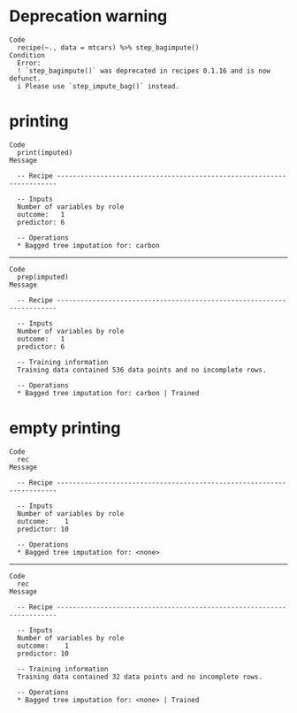 # Deprecation warning

    Code
      recipe(~., data = mtcars) %>% step_bagimpute()
    Condition
      Error:
      ! `step_bagimpute()` was deprecated in recipes 0.1.16 and is now defunct.
      i Please use `step_impute_bag()` instead.

# printing

    Code
      print(imputed)
    Message
      
      -- Recipe ----------------------------------------------------------------------
      
      -- Inputs 
      Number of variables by role
      outcome:   1
      predictor: 6
      
      -- Operations 
      * Bagged tree imputation for: carbon

---

    Code
      prep(imputed)
    Message
      
      -- Recipe ----------------------------------------------------------------------
      
      -- Inputs 
      Number of variables by role
      outcome:   1
      predictor: 6
      
      -- Training information 
      Training data contained 536 data points and no incomplete rows.
      
      -- Operations 
      * Bagged tree imputation for: carbon | Trained

# empty printing

    Code
      rec
    Message
      
      -- Recipe ----------------------------------------------------------------------
      
      -- Inputs 
      Number of variables by role
      outcome:    1
      predictor: 10
      
      -- Operations 
      * Bagged tree imputation for: <none>

---

    Code
      rec
    Message
      
      -- Recipe ----------------------------------------------------------------------
      
      -- Inputs 
      Number of variables by role
      outcome:    1
      predictor: 10
      
      -- Training information 
      Training data contained 32 data points and no incomplete rows.
      
      -- Operations 
      * Bagged tree imputation for: <none> | Trained

